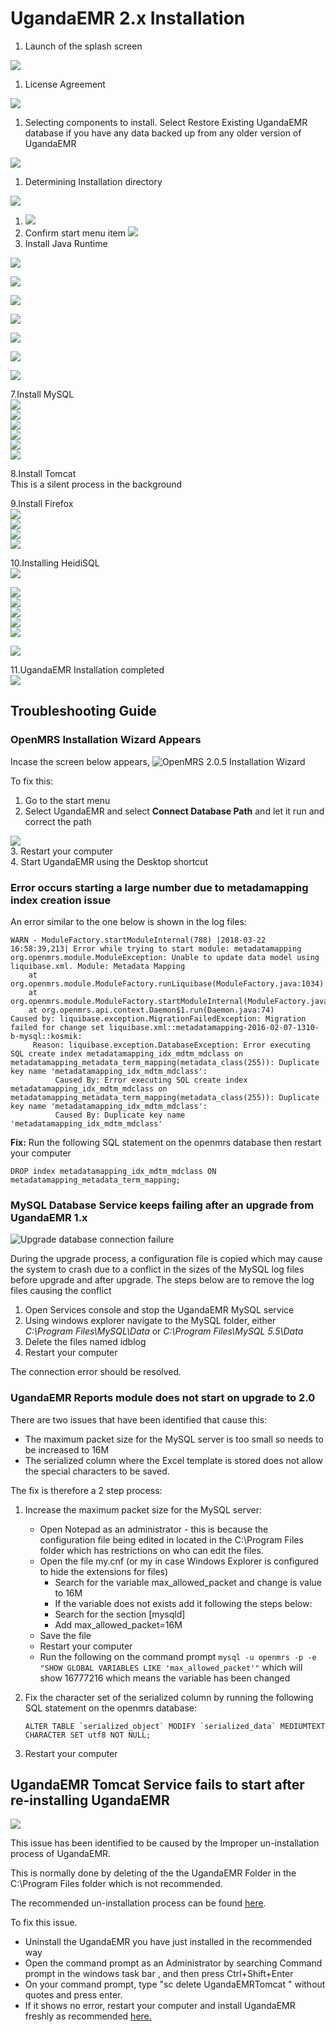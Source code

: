 # UgandaEMR 2.x Installation

1. Launch of the splash screen

![](../images/splash.jpg)

1. License Agreement

![](../images/1.2-agreement.jpg)

1. Selecting components to install. Select Restore Existing UgandaEMR database if you have any data backed up from any older version of UgandaEMR

![](../images/Components.PNG)

1. Determining Installation directory

![](../images/1.4-location.jpg)

1. ![](../images/Components.PNG)
2. Confirm start menu item ![](../images/1.5-shortcut.jpg)
3. Install Java Runtime

![](../images/2.1-inst-java.jpg)

![](../images/Java1.1.PNG)

![](../images/Java2.PNG)

![](../images/Java3.PNG)

![](../images/Java4.PNG)

![](../images/Java5.PNG)

![](../images/Java6.PNG)

7.Install MySQL  
![](../images/3.1-mysql-configure.jpg)  
![](../images/3.2-standard.jpg)  
![](../images/3.3-comd1.jpg)  
![](../images/3.4-password-for-root.jpg)  
![](../images/3.5-execute.jpg)  
![](../images/3.6-mysql-finished.jpg)

8.Install Tomcat  
This is a silent process in the background

9.Install Firefox  
![](../images/5.3-fire-fox-inst.jpg)  
![](../images/5.4-fire-standard.jpg)  
![](../images/5.5-fire-fox-directory.jpg)  
![](../images/5.1-fire.jpg)

10.Installing HeidiSQL  
![](../images/1.1heidisql.PNG)

![](../images/1.2heidisql.PNG)  
![](../images/1.3heidisql.PNG)  
![](../images/1.4heidisql.PNG)  
![](../images/1.5heidisql.PNG)  
![](../images/1.6heidisql.PNG)

![](../images/1.7heidisql.PNG)

11.UgandaEMR Installation completed  
![](../images/6.0-complete-installation.jpg)

## Troubleshooting Guide

### OpenMRS Installation Wizard Appears

Incase the screen below appears, ![OpenMRS 2.0.5 Installation Wizard](../images/intital_setup_screen.PNG)

To fix this:

1. Go to the start menu
2. Select UgandaEMR and select **Connect Database Path** and let it run and correct the path

![](../images/PATH.png)  
3. Restart your computer  
4. Start UgandaEMR using the Desktop shortcut

### Error occurs starting a large number due to metadamapping index creation issue

An error similar to the one below is shown in the log files:

```text
WARN - ModuleFactory.startModuleInternal(788) |2018-03-22 16:58:39,213| Error while trying to start module: metadatamapping
org.openmrs.module.ModuleException: Unable to update data model using liquibase.xml. Module: Metadata Mapping
    at org.openmrs.module.ModuleFactory.runLiquibase(ModuleFactory.java:1034)
    at org.openmrs.module.ModuleFactory.startModuleInternal(ModuleFactory.java:728)
    at org.openmrs.api.context.Daemon$1.run(Daemon.java:74)
Caused by: liquibase.exception.MigrationFailedException: Migration failed for change set liquibase.xml::metadatamapping-2016-02-07-1310-b-mysql::kosmik:
     Reason: liquibase.exception.DatabaseException: Error executing SQL create index metadatamapping_idx_mdtm_mdclass on metadatamapping_metadata_term_mapping(metadata_class(255)): Duplicate key name 'metadatamapping_idx_mdtm_mdclass':
          Caused By: Error executing SQL create index metadatamapping_idx_mdtm_mdclass on metadatamapping_metadata_term_mapping(metadata_class(255)): Duplicate key name 'metadatamapping_idx_mdtm_mdclass':
          Caused By: Duplicate key name 'metadatamapping_idx_mdtm_mdclass'
```

**Fix:** Run the following SQL statement on the openmrs database then restart your computer

```text
DROP index metadatamapping_idx_mdtm_mdclass ON metadatamapping_metadata_term_mapping;
```

### MySQL Database Service keeps failing after an upgrade from UgandaEMR 1.x

![Upgrade database connection failure](../images/upgrade_database_connection_failure.jpeg)

During the upgrade process, a configuration file is copied which may cause the system to crash due to a conflict in the sizes of the MySQL log files before upgrade and after upgrade. The steps below are to remove the log files causing the conflict

1. Open Services console and stop the UgandaEMR MySQL service 
2. Using windows explorer navigate to the MySQL folder, either _C:\Program Files\MySQL\Data_ or _C:\Program Files\MySQL 5.5\Data_
3. Delete the files named idblog 
4. Restart your computer 

The connection error should be resolved.

### UgandaEMR Reports module does not start on upgrade to 2.0

There are two issues that have been identified that cause this:

* The maximum packet size for the MySQL server is too small so needs to be increased to 16M
* The serialized column where the Excel template is stored does not allow the special characters to be saved.

The fix is therefore a 2 step process:

1. Increase the maximum packet size for the MySQL server:
   * Open Notepad as an administrator - this is because the configuration file being edited in located in the C:\Program Files folder which has restrictions on who can edit the files. 
   * Open the file my.cnf \(or my in case Windows Explorer is configured to hide the extensions for files\)
     * Search for the variable max\_allowed\_packet and change is value to 16M
     * If the variable does not exists add it following the steps below:
     * Search for the section \[mysqld\]
     * Add max\_allowed\_packet=16M
   * Save the file
   * Restart your computer
   * Run the following on the command prompt `mysql -u openmrs -p -e "SHOW GLOBAL VARIABLES LIKE 'max_allowed_packet'"` which will show 16777216 which means the variable has been changed
2. Fix the character set of the serialized column by running the following SQL statement on the openmrs database:

   ```text
   ALTER TABLE `serialized_object` MODIFY `serialized_data` MEDIUMTEXT CHARACTER SET utf8 NOT NULL;
   ```

3. Restart your computer

## UgandaEMR Tomcat Service fails to start after re-installing UgandaEMR

![](../images/error%202%20tomcat%20service.jpeg)

This issue has been identified to be caused by the Improper un-installation process of UgandaEMR.

This is normally done by deleting of the the UgandaEMR Folder in the C:\Program Files folder which is not recommended.

The recommended un-installation process can be found [here](../uninstalling-ugandaemr/unistallinstalling-ugandaemr-older-versions.md).

To fix this issue.

* Uninstall the UgandaEMR  you have just installed  in the recommended way 
* Open the command prompt as an Administrator by searching Command prompt in the windows task bar , and then press Ctrl+Shift+Enter
* On your command prompt, type "sc delete UgandaEMRTomcat " without quotes and press enter.
* If it shows no error, restart your computer and install UgandaEMR freshly as recommended [here.](ugandaemr-2x-installation.md)

